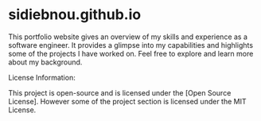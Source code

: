 # sidiebnou.github.io


This portfolio website gives an overview of my skills and experience as a software engineer. 
It provides a glimpse into my capabilities and highlights some of the projects I have worked on. 
Feel free to explore and learn more about my background.

License Information:

This project is open-source and is licensed under the [Open Source License]. However some of the project section is licensed under the MIT License. 



